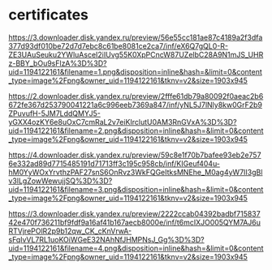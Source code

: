 # certificates
https://3.downloader.disk.yandex.ru/preview/56e55cc181ae87c4189a2f3dfa377d93df010be72d7d7ebc8c61be8081ce2ca7/inf/eX6Q7gQL0-R-ZE3UAuSeuku2YWluAsceI2iIUvg55K0XpPCncW87UZelbC28A9N1mJS_UHRz-BBY_bOu9sFlzA%3D%3D?uid=1194122161&filename=1.png&disposition=inline&hash=&limit=0&content_type=image%2Fpng&owner_uid=1194122161&tknv=v2&size=1903x945

https://2.downloader.disk.yandex.ru/preview/2fffe61db79a80092f0aeac2b6672fe367d253790041221a6c996eeb7369a847/inf/yNL5J7lNly8kw0GrF2b9ZPuvufH-5JM7LddQMYJ5-yGXX4ozKY6e8uOxC7cmRaL2v7eiKIrclutU0AM3RnGVxA%3D%3D?uid=1194122161&filename=2.png&disposition=inline&hash=&limit=0&content_type=image%2Fpng&owner_uid=1194122161&tknv=v2&size=1903x945

https://4.downloader.disk.yandex.ru/preview/59c8e1f70b7bafee93eb2e7576e332ad89d7715485191d71713ff3c195c958cb/inf/KIGeuf404u-hM0YyWOxYrvthzPAF27snS6OnRvz3WkFQGeItksMNEhe_M0ag4yW7II3gBlv3lLgZowWewujjSQ%3D%3D?uid=1194122161&filename=3.png&disposition=inline&hash=&limit=0&content_type=image%2Fpng&owner_uid=1194122161&tknv=v2&size=1903x945

https://3.downloader.disk.yandex.ru/preview/2222ccab04392badbf71583742e470f736211bf9fdf9a16af41b167aecb8000e/inf/t6mcIXJO005QYM7AJ6uRTVjrePOlR2p9b12qw_CK_cKnVrwA-sFqlvVL7RL1uoKOiWGeE32NAhNfJHMPNsJ_Gg%3D%3D?uid=1194122161&filename=4.png&disposition=inline&hash=&limit=0&content_type=image%2Fpng&owner_uid=1194122161&tknv=v2&size=1903x945


